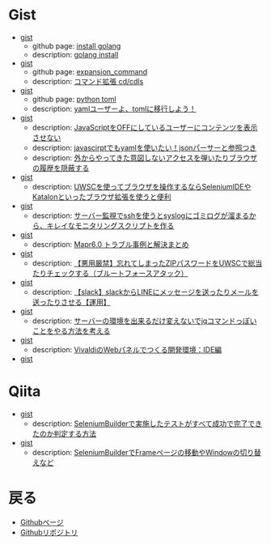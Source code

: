 # Gist
- [gist](https://gist.github.com/shimajima-eiji/71a414ae1c6848213d171db5a99623ad)
  - github page: [install golang](https://github.nomuraya.work/gist/install_golang)
  - description: [golang install](https://nomuraya.work/develop/cmd/golang)
- [gist](https://gist.github.com/shimajima-eiji/41e1492848a00d3f095286eecc4bbe85)
  - github page: [expansion_command](https://github.nomuraya.work/gist/expansion_command)
  - description: [コマンド拡張 cd/cdls](https://nomuraya.work/techzine/0212)
- [gist](https://gist.github.com/shimajima-eiji/cd5056b37c538132cd532bfdadb9a186)
  - github page: [python toml](https://github.nomuraya.work/gist/python_toml)
  - description: [yamlユーザーよ、tomlに移行しよう！](https://nomuraya.work/techzine/0202)
- [gist](https://gist.github.com/shimajima-eiji/5d0f80af354f315c5e2670c2d2ce676d)
  - description: [JavaScriptをOFFにしているユーザーにコンテンツを表示させない](https://nomuraya.work/techzine/0200)
  - description: [javascirptでもyamlを使いたい！jsonパーサーと参照つき](https://nomuraya.work/techzine/0199)
  - description: [外からやってきた意図しないアクセスを弾いたりブラウザの履歴を隠蔽する](https://nomuraya.work/techzine/0198)
- [gist](https://gist.github.com/shimajima-eiji/6cb538c613effc5c6326aea06cd31710)
  - description: [UWSCを使ってブラウザを操作するならSeleniumIDEやKatalonといったブラウザ拡張を使うと便利](https://nomuraya.work/techzine/0195)
- [gist](https://gist.github.com/shimajima-eiji/ed5b27eeb47181613abbdf04222f567c)
  - description: [サーバー監視でsshを使うとsyslogにゴミログが溜まるから、キレイなモニタリングスクリプトを作る](https://nomuraya.work/techzine/0191)
- [gist](https://gist.github.com/shimajima-eiji/115ad9d07b169f68c8464a0525f99d37)
  - description: [Mapr6.0 トラブル事例と解決まとめ](https://nomuraya.work/techzine/0169)
- [gist](https://gist.github.com/shimajima-eiji/2a0d16be4a07f3d982e2d9edf870a17f)
  - description: [【悪用厳禁】忘れてしまったZIPパスワードをUWSCで総当たりチェックする（ブルートフォースアタック）](https://nomuraya.work/diary/0155)
- [gist](https://gist.github.com/shimajima-eiji/08027f60a909dc5092830acd64ea3ef6)
  - description: [【slack】slackからLINEにメッセージを送ったりメールを送ったりさせる【運用】](https://nomuraya.work/techzine/0177)
- [gist](https://gist.github.com/shimajima-eiji/401508ad48e248c6371e30bec1fcadb6)
  - description: [サーバーの環境を出来るだけ変えないでjqコマンドっぽいことをやる方法を考える](https://nomuraya.work/techzine/0171)
- [gist](https://gist.github.com/shimajima-eiji/220c9867134f09ff034761b0a7ddea12)
  - description: [VivaldiのWebパネルでつくる開発環境：IDE編](https://nomuraya.work/techzine/0181)
- [gist](https://gist.github.com/shimajima-eiji/aa674c4c763632dfdb3afacdacf27b96)

# Qiita
- [gist](https://gist.github.com/shimajima-eiji/d4713abb3159a55ebbce500370277033)
  - description: [SeleniumBuilderで実施したテストがすべて成功で完了できたのか判定する方法](http://qiita.com/nomurasan/items/90a2eb72cbb19293048e)
- [gist](https://gist.github.com/shimajima-eiji/da515f9060757d1534a28cc71ade83d9)
  - description: [SeleniumBuilderでFrameページの移動やWindowの切り替えなど](http://qiita.com/nomurasan/items/39ebe76f0542bb2df00f)

# 戻る
- [Githubページ](https://shimajima-eiji.github.io/)
- [Githubリポジトリ](https://github.com/shimajima-eiji/gist)
